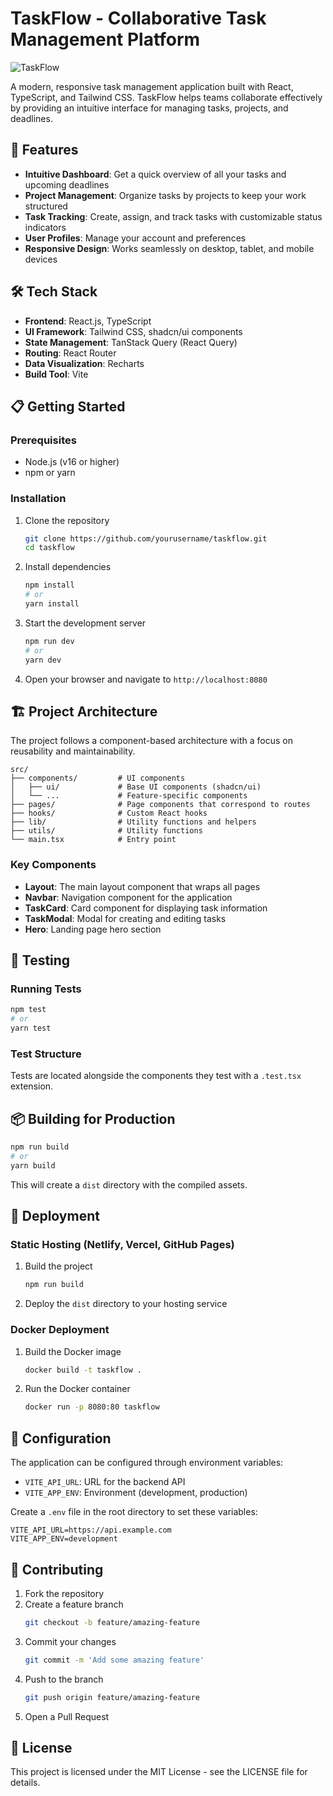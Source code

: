 
# TaskFlow - Collaborative Task Management Platform

![TaskFlow](https://github.com/yourusername/taskflow/raw/main/public/placeholder.svg)

A modern, responsive task management application built with React, TypeScript, and Tailwind CSS. TaskFlow helps teams collaborate effectively by providing an intuitive interface for managing tasks, projects, and deadlines.

## 🚀 Features

- **Intuitive Dashboard**: Get a quick overview of all your tasks and upcoming deadlines
- **Project Management**: Organize tasks by projects to keep your work structured
- **Task Tracking**: Create, assign, and track tasks with customizable status indicators
- **User Profiles**: Manage your account and preferences
- **Responsive Design**: Works seamlessly on desktop, tablet, and mobile devices

## 🛠️ Tech Stack

- **Frontend**: React.js, TypeScript
- **UI Framework**: Tailwind CSS, shadcn/ui components
- **State Management**: TanStack Query (React Query)
- **Routing**: React Router
- **Data Visualization**: Recharts
- **Build Tool**: Vite

## 📋 Getting Started

### Prerequisites

- Node.js (v16 or higher)
- npm or yarn

### Installation

1. Clone the repository
   ```sh
   git clone https://github.com/yourusername/taskflow.git
   cd taskflow
   ```

2. Install dependencies
   ```sh
   npm install
   # or
   yarn install
   ```

3. Start the development server
   ```sh
   npm run dev
   # or
   yarn dev
   ```

4. Open your browser and navigate to `http://localhost:8080`

## 🏗️ Project Architecture

The project follows a component-based architecture with a focus on reusability and maintainability.

```
src/
├── components/         # UI components
│   ├── ui/             # Base UI components (shadcn/ui)
│   └── ...             # Feature-specific components
├── pages/              # Page components that correspond to routes
├── hooks/              # Custom React hooks
├── lib/                # Utility functions and helpers
├── utils/              # Utility functions
└── main.tsx            # Entry point
```

### Key Components

- **Layout**: The main layout component that wraps all pages
- **Navbar**: Navigation component for the application
- **TaskCard**: Card component for displaying task information
- **TaskModal**: Modal for creating and editing tasks
- **Hero**: Landing page hero section

## 🧪 Testing

### Running Tests

```sh
npm test
# or
yarn test
```

### Test Structure

Tests are located alongside the components they test with a `.test.tsx` extension.

## 📦 Building for Production

```sh
npm run build
# or
yarn build
```

This will create a `dist` directory with the compiled assets.

## 🚢 Deployment

### Static Hosting (Netlify, Vercel, GitHub Pages)

1. Build the project
   ```sh
   npm run build
   ```

2. Deploy the `dist` directory to your hosting service

### Docker Deployment

1. Build the Docker image
   ```sh
   docker build -t taskflow .
   ```

2. Run the Docker container
   ```sh
   docker run -p 8080:80 taskflow
   ```

## 🔧 Configuration

The application can be configured through environment variables:

- `VITE_API_URL`: URL for the backend API
- `VITE_APP_ENV`: Environment (development, production)

Create a `.env` file in the root directory to set these variables:

```
VITE_API_URL=https://api.example.com
VITE_APP_ENV=development
```

## 🤝 Contributing

1. Fork the repository
2. Create a feature branch
   ```sh
   git checkout -b feature/amazing-feature
   ```
3. Commit your changes
   ```sh
   git commit -m 'Add some amazing feature'
   ```
4. Push to the branch
   ```sh
   git push origin feature/amazing-feature
   ```
5. Open a Pull Request

## 📝 License

This project is licensed under the MIT License - see the LICENSE file for details.


